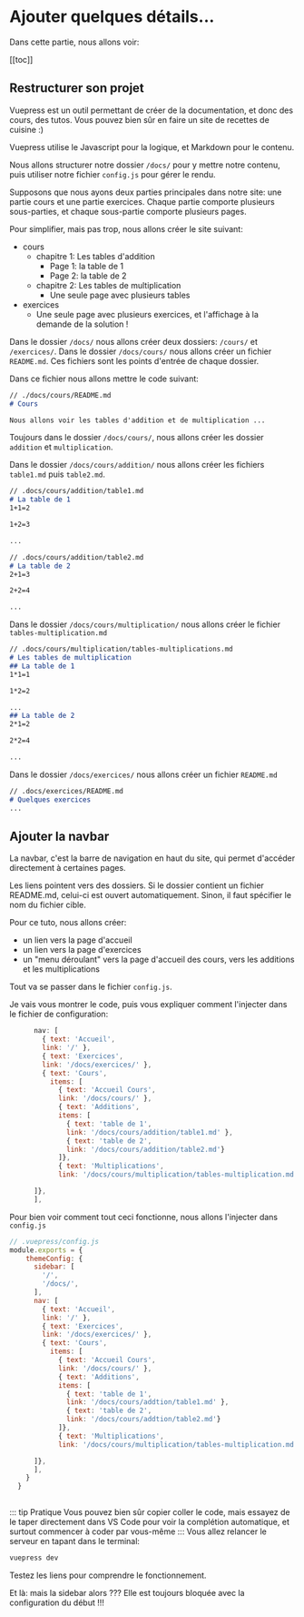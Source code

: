 # Ajouter quelques détails...

<BackToTop />
Dans cette partie, nous allons voir: 

[[toc]]

## Restructurer son projet

Vuepress est un outil permettant de créer de la documentation, et donc des cours, des tutos. Vous pouvez bien sûr en faire un site de recettes de cuisine :)

Vuepress utilise le Javascript pour la logique, et  Markdown pour le contenu.

Nous allons structurer notre dossier `/docs/` pour y mettre notre contenu, puis utiliser notre fichier `config.js` pour gérer le rendu.

Supposons que nous ayons deux parties principales dans notre site: une partie cours et une partie exercices. Chaque partie comporte plusieurs sous-parties, et chaque sous-partie comporte plusieurs pages.

Pour simplifier, mais pas trop, nous allons créer le site suivant:
* cours
    * chapitre 1: Les tables d'addition
        * Page 1: la table de 1
        * Page 2: la table de 2
    * chapitre 2: Les tables de multiplication
        * Une seule page avec plusieurs tables
* exercices
    * Une seule page avec plusieurs exercices, et l'affichage à la demande de la solution !

Dans le dossier `/docs/` nous allons créer deux dossiers: `/cours/` et `/exercices/`.
Dans le dossier `/docs/cours/` nous allons créer un fichier `README.md`. Ces fichiers sont les points d'entrée de chaque dossier.

Dans ce fichier nous allons mettre le code suivant:

``` md
// ./docs/cours/README.md
# Cours

Nous allons voir les tables d'addition et de multiplication ...
```

Toujours dans le dossier `/docs/cours/`, nous allons créer les dossier `addition` et `multiplication`.

Dans le dossier `/docs/cours/addition/` nous allons créer les fichiers `table1.md` puis `table2.md`.

``` md
// .docs/cours/addition/table1.md
# La table de 1
1+1=2

1+2=3

...
```
``` md
// .docs/cours/addition/table2.md
# La table de 2
2+1=3

2+2=4

...
```

Dans le dossier `/docs/cours/multiplication/` nous allons créer le fichier `tables-multiplication.md`

``` md
// .docs/cours/multiplication/tables-multiplications.md
# Les tables de multiplication
## La table de 1
1*1=1

1*2=2

...
## La table de 2
2*1=2

2*2=4

...
```

Dans le dossier `/docs/exercices/` nous allons créer un fichier `README.md`
``` md
// .docs/exercices/README.md
# Quelques exercices
...
```

## Ajouter la navbar

La navbar, c'est la barre de navigation en haut du site, qui permet d'accéder directement à certaines pages.

Les liens pointent vers des dossiers. Si le dossier contient un fichier README.md, celui-ci est ouvert automatiquement. Sinon, il faut spécifier le nom du fichier cible.

Pour ce tuto, nous allons créer:
- un lien vers la page d'accueil
- un lien vers la page d'exercices
- un "menu déroulant" vers la page d'accueil des cours, vers les additions et les multiplications

Tout va se passer dans le fichier `config.js`.

Je vais vous montrer le code, puis vous expliquer comment l'injecter dans le fichier de configuration:

``` js
      nav: [
        { text: 'Accueil', 
        link: '/' },
        { text: 'Exercices', 
        link: '/docs/exercices/' },
        { text: 'Cours', 
          items: [
            { text: 'Accueil Cours', 
            link: '/docs/cours/' },
            { text: 'Additions', 
            items: [
              { text: 'table de 1',
              link: '/docs/cours/addition/table1.md' },
              { text: 'table de 2', 
              link: '/docs/cours/addition/table2.md'}
            ]},
            { text: 'Multiplications', 
            link: '/docs/cours/multiplication/tables-multiplication.md'},

      ]}, 
      ],
```

Pour bien voir comment tout ceci fonctionne, nous allons l'injecter dans `config.js`

``` js
// .vuepress/config.js
module.exports = {
    themeConfig: {
      sidebar: [
        '/',
        '/docs/',
      ],
      nav: [
        { text: 'Accueil', 
        link: '/' },
        { text: 'Exercices', 
        link: '/docs/exercices/' },
        { text: 'Cours', 
          items: [
            { text: 'Accueil Cours', 
            link: '/docs/cours/' },
            { text: 'Additions', 
            items: [
              { text: 'table de 1',
              link: '/docs/cours/addtion/table1.md' },
              { text: 'table de 2', 
              link: '/docs/cours/addtion/table2.md'}
            ]},
            { text: 'Multiplications', 
            link: '/docs/cours/multiplication/tables-multiplication.md'},

      ]}, 
      ],
    }
  }
  
```
::: tip Pratique
Vous pouvez bien sûr copier coller le code, mais essayez de le taper directement dans VS Code pour voir la complétion automatique, et surtout commencer à coder par vous-même
:::
Vous allez relancer le serveur en tapant dans le terminal:

```bash
vuepress dev
```

Testez les liens pour comprendre le fonctionnement.

Et là: mais la sidebar alors ??? Elle est toujours bloquée avec la configuration du début !!!
